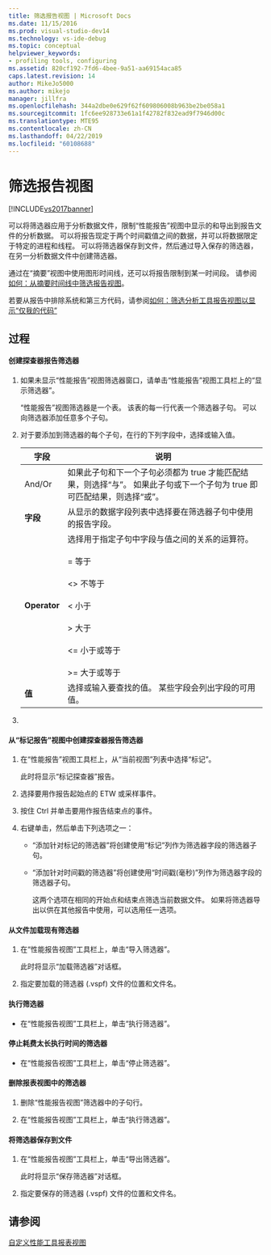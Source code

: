 ```yaml
---
title: 筛选报告视图 | Microsoft Docs
ms.date: 11/15/2016
ms.prod: visual-studio-dev14
ms.technology: vs-ide-debug
ms.topic: conceptual
helpviewer_keywords:
- profiling tools, configuring
ms.assetid: 820cf192-7fd6-4bee-9a51-aa69154aca85
caps.latest.revision: 14
author: MikeJo5000
ms.author: mikejo
manager: jillfra
ms.openlocfilehash: 344a2dbe0e629f62f609806008b963be2be058a1
ms.sourcegitcommit: 1fc6ee928733e61a1f42782f832ead9f7946d00c
ms.translationtype: MTE95
ms.contentlocale: zh-CN
ms.lasthandoff: 04/22/2019
ms.locfileid: "60108688"
---
```

# <a name="filtering-report-views"></a>筛选报告视图
[!INCLUDE[vs2017banner](../includes/vs2017banner.md)]

可以将筛选器应用于分析数据文件，限制“性能报告”视图中显示的和导出到报告文件的分析数据。 可以将报告现定于两个时间戳值之间的数据，并可以将数据限定于特定的进程和线程。 可以将筛选器保存到文件，然后通过导入保存的筛选器，在另一分析数据文件中创建筛选器。  
  
 通过在“摘要”视图中使用图形时间线，还可以将报告限制到某一时间段。 请参阅[如何：从摘要时间线中筛选报告视图](../profiling/how-to-filter-report-views-from-the-summary-timeline.md)。  
  
 若要从报告中排除系统和第三方代码，请参阅[如何：筛选分析工具报告视图以显示“仅我的代码”](../profiling/how-to-filter-profiling-tools-report-views-to-display-just-my-code.md)  
  
## <a name="procedures"></a>过程  
  
#### <a name="to-create-a-profiler-report-filter"></a>创建探查器报告筛选器  
  
1. 如果未显示“性能报告”视图筛选器窗口，请单击“性能报告”视图工具栏上的“显示筛选器”。  
  
     “性能报告”视图筛选器是一个表。 该表的每一行代表一个筛选器子句。 可以向筛选器添加任意多个子句。  
  
2. 对于要添加到筛选器的每个子句，在行的下列字段中，选择或输入值。  
  
    |字段|说明|  
    |-----------|-----------------|  
    |And/Or|如果此子句和下一个子句必须都为 true 才能匹配结果，则选择“与”。 如果此子句或下一个子句为 true 即可匹配结果，则选择“或”。|  
    |**字段**|从显示的数据字段列表中选择要在筛选器子句中使用的报告字段。|  
    |**Operator**|选择用于指定子句中字段与值之间的关系的运算符。<br /><br /> =    等于<br /><br /> <>  不等于<br /><br /> <    小于<br /><br /> >    大于<br /><br /> <=  小于或等于<br /><br /> >=  大于或等于|  
    |**值**|选择或输入要查找的值。 某些字段会列出字段的可用值。|  
  
3. 
  
#### <a name="to-create-a-profiler-report-filter-from-the-marks-report-view"></a>从“标记报告”视图中创建探查器报告筛选器  
  
1. 在“性能报告”视图工具栏上，从“当前视图”列表中选择“标记”。  
  
    此时将显示“标记探查器”报告。  
  
2. 选择要用作报告起始点的 ETW 或采样事件。  
  
3. 按住 Ctrl 并单击要用作报告结束点的事件。  
  
4. 右键单击，然后单击下列选项之一：  
  
   - “添加针对标记的筛选器”将创建使用“标记”列作为筛选器字段的筛选器子句。  
  
   - “添加针对时间戳的筛选器”将创建使用“时间戳(毫秒)”列作为筛选器字段的筛选器子句。  
  
     这两个选项在相同的开始点和结束点筛选当前数据文件。 如果将筛选器导出以供在其他报告中使用，可以选用任一选项。  
  
#### <a name="to-load-an-existing-filter-from-a-file"></a>从文件加载现有筛选器  
  
1. 在“性能报告视图”工具栏上，单击“导入筛选器”。  
  
     此时将显示“加载筛选器”对话框。  
  
2. 指定要加载的筛选器 (.vspf) 文件的位置和文件名。  
  
#### <a name="to-execute-a-filter"></a>执行筛选器  
  
- 在“性能报告视图”工具栏上，单击“执行筛选器”。  
  
#### <a name="to-stop-a-filter-that-is-taking-too-long-to-execute"></a>停止耗费太长执行时间的筛选器  
  
- 在“性能报告视图”工具栏上，单击“停止筛选器”。  
  
#### <a name="to-remove-a-filter-on-a-report-view"></a>删除报表视图中的筛选器  
  
1. 删除“性能报告视图”筛选器中的子句行。  
  
2. 在“性能报告视图”工具栏上，单击“执行筛选器”。  
  
#### <a name="to-save-a-filter-to-a-file"></a>将筛选器保存到文件  
  
1. 在“性能报告视图”工具栏上，单击“导出筛选器”。  
  
     此时将显示“保存筛选器”对话框。  
  
2. 指定要保存的筛选器 (.vspf) 文件的位置和文件名。  
  
## <a name="see-also"></a>请参阅  
 [自定义性能工具报表视图](../profiling/customizing-performance-tools-report-views.md)
